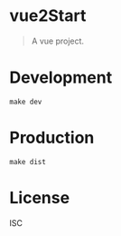 # vue2Start
> A vue project.

# Development

```shell
make dev
```

# Production
```
make dist
```

# License
ISC 
